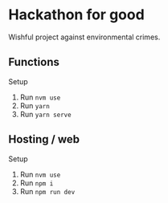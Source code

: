 # Hackathon for good

Wishful project against environmental crimes.

## Functions

Setup
1. Run `nvm use`
2. Run `yarn`
3. Run `yarn serve`

## Hosting / web

Setup
1. Run `nvm use`
2. Run `npm i`
3. Run `npm run dev`
